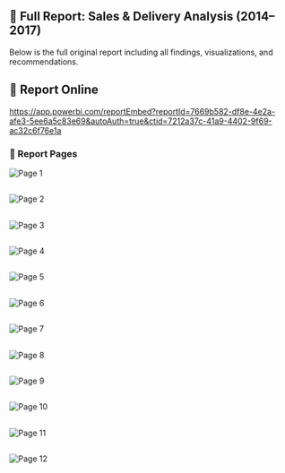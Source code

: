 ## 📘 Full Report: Sales & Delivery Analysis (2014–2017)

Below is the full original report including all findings, visualizations, and recommendations.
## 📌 Report Online
https://app.powerbi.com/reportEmbed?reportId=7669b582-df8e-4e2a-afe3-5ee6a5c83e69&autoAuth=true&ctid=7212a37c-41a9-4402-9f69-ac32c6f76e1a

### 📄 Report Pages

![Page 1](images/report/page_1.png)  
##

![Page 2](images/report/page_2.png)  
##

![Page 3](images/report/page_3.png)  
##

![Page 4](images/report/page_4.png)  
##

![Page 5](images/report/page_5.png)  
##

![Page 6](images/report/page_6.png)  
##

![Page 7](images/report/page_7.png)  
##

![Page 8](images/report/page_8.png)  
##

![Page 9](images/report/page_9.png)  
##

![Page 10](images/report/page_10.png)  
##

![Page 11](images/report/page_11.png)  
##

![Page 12](images/report/page_12.png)  

